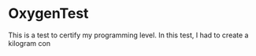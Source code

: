 # OxygenTest  
This is a test to certify my programming level. In this test, I had to create a kilogram con                                                                             
      
